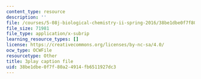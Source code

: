 ```yaml
---
content_type: resource
description: ''
file: /courses/5-08j-biological-chemistry-ii-spring-2016/38be1dbe0f7f80a24914fb6511927dc3_0fm50-F9934.srt
file_size: 71981
file_type: application/x-subrip
learning_resource_types: []
license: https://creativecommons.org/licenses/by-nc-sa/4.0/
ocw_type: OCWFile
resourcetype: Other
title: 3play caption file
uid: 38be1dbe-0f7f-80a2-4914-fb6511927dc3
---
```

